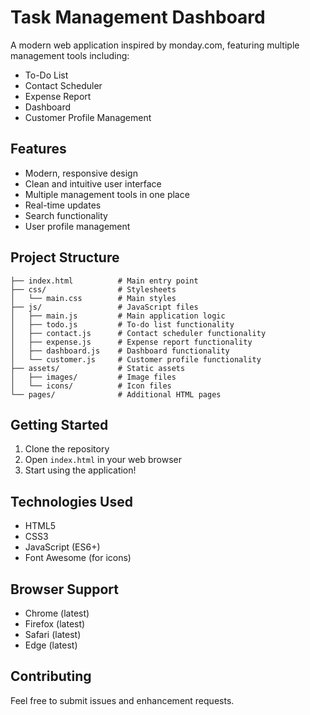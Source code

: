 # Task Management Dashboard

A modern web application inspired by monday.com, featuring multiple management tools including:

- To-Do List
- Contact Scheduler
- Expense Report
- Dashboard
- Customer Profile Management

## Features

- Modern, responsive design
- Clean and intuitive user interface
- Multiple management tools in one place
- Real-time updates
- Search functionality
- User profile management

## Project Structure

```
├── index.html          # Main entry point
├── css/                # Stylesheets
│   └── main.css        # Main styles
├── js/                 # JavaScript files
│   ├── main.js         # Main application logic
│   ├── todo.js         # To-do list functionality
│   ├── contact.js      # Contact scheduler functionality
│   ├── expense.js      # Expense report functionality
│   ├── dashboard.js    # Dashboard functionality
│   └── customer.js     # Customer profile functionality
├── assets/             # Static assets
│   ├── images/         # Image files
│   └── icons/          # Icon files
└── pages/              # Additional HTML pages
```

## Getting Started

1. Clone the repository
2. Open `index.html` in your web browser
3. Start using the application!

## Technologies Used

- HTML5
- CSS3
- JavaScript (ES6+)
- Font Awesome (for icons)

## Browser Support

- Chrome (latest)
- Firefox (latest)
- Safari (latest)
- Edge (latest)

## Contributing

Feel free to submit issues and enhancement requests. 